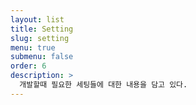 ```yaml
---
layout: list
title: Setting
slug: setting
menu: true
submenu: false
order: 6
description: >
  개발할때 필요한 세팅들에 대한 내용을 담고 있다.
---
```

